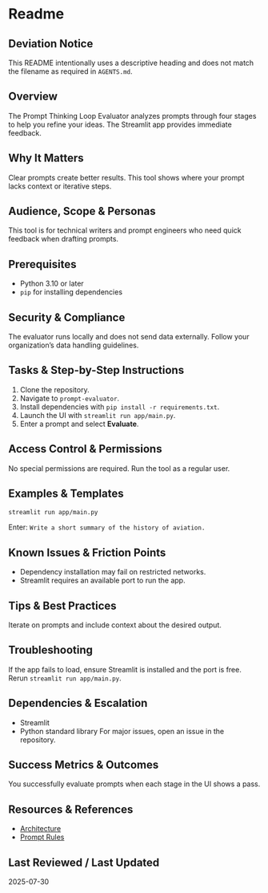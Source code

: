 # Readme

## Deviation Notice
This README intentionally uses a descriptive heading and does not match the filename as required in `AGENTS.md`.

## Overview
The Prompt Thinking Loop Evaluator analyzes prompts through four stages to help you refine your ideas. The Streamlit app provides immediate feedback.

## Why It Matters
Clear prompts create better results. This tool shows where your prompt lacks context or iterative steps.

## Audience, Scope & Personas
This tool is for technical writers and prompt engineers who need quick feedback when drafting prompts.

## Prerequisites
- Python 3.10 or later
- `pip` for installing dependencies

## Security & Compliance
The evaluator runs locally and does not send data externally. Follow your organization’s data handling guidelines.

## Tasks & Step-by-Step Instructions
1. Clone the repository.
2. Navigate to `prompt-evaluator`.
3. Install dependencies with `pip install -r requirements.txt`.
4. Launch the UI with `streamlit run app/main.py`.
5. Enter a prompt and select **Evaluate**.

## Access Control & Permissions
No special permissions are required. Run the tool as a regular user.

## Examples & Templates
```bash
streamlit run app/main.py
```
Enter: `Write a short summary of the history of aviation.`

## Known Issues & Friction Points
- Dependency installation may fail on restricted networks.
- Streamlit requires an available port to run the app.

## Tips & Best Practices
Iterate on prompts and include context about the desired output.

## Troubleshooting
If the app fails to load, ensure Streamlit is installed and the port is free. Rerun `streamlit run app/main.py`.

## Dependencies & Escalation
- Streamlit
- Python standard library
For major issues, open an issue in the repository.

## Success Metrics & Outcomes
You successfully evaluate prompts when each stage in the UI shows a pass.

## Resources & References
- [Architecture](docs/architecture.md)
- [Prompt Rules](docs/prompt-rules.md)

## Last Reviewed / Last Updated
2025-07-30
